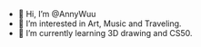 - 👋 Hi, I’m @AnnyWuu
- 👀 I’m interested in Art, Music and Traveling.
- 🌱 I’m currently learning 3D drawing and CS50.

<!---
AnnyWuu/AnnyWuu is a ✨ special ✨ repository because its `README.md` (this file) appears on your GitHub profile.
You can click the Preview link to take a look at your changes.
--->
